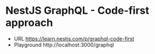 # NestJS GraphQL - Code-first approach

- URL https://learn.nestjs.com/p/graphql-code-first
- Playground http://localhost:3000/graphql
